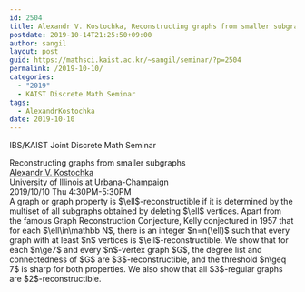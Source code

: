 ```yaml
---
id: 2504
title: Alexandr V. Kostochka, Reconstructing graphs from smaller subgraphs
postdate: 2019-10-14T21:25:50+09:00
author: sangil
layout: post
guid: https://mathsci.kaist.ac.kr/~sangil/seminar/?p=2504
permalink: /2019-10-10/
categories:
  - "2019"
  - KAIST Discrete Math Seminar
tags:
  - AlexandrKostochka
date: 2019-10-10
---
```

IBS/KAIST Joint Discrete Math Seminar

<div class="talk">
  Reconstructing graphs from smaller subgraphs
</div>

<div class="speaker">
  <a href="https://faculty.math.illinois.edu/~kostochk/">Alexandr V. Kostochka</a><br /> University of Illinois at Urbana-Champaign
</div>

<div class="date">
  2019/10/10 Thu 4:30PM-5:30PM
</div>

<div class="abstract">
  A graph or graph property is $\ell$-reconstructible if it is determined by the multiset of all subgraphs obtained by deleting $\ell$ vertices. Apart from the famous Graph Reconstruction Conjecture, Kelly conjectured in 1957 that for each $\ell\in\mathbb N$, there is an integer $n=n(\ell)$ such that every graph with at least $n$ vertices is $\ell$-reconstructible. We show that for each $n\ge7$ and every $n$-vertex graph $G$, the degree list and connectedness of $G$ are $3$-reconstructible, and the threshold $n\geq 7$ is sharp for both properties.‌ We also show that all $3$-regular graphs are $2$-reconstructible.
</div>